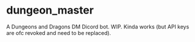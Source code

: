 # dungeon_master

A Dungeons and Dragons DM Dicord bot. WIP. Kinda works (but API keys are ofc revoked and need to be replaced).

